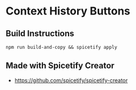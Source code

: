 # Context History Buttons

## Build Instructions

```
npm run build-and-copy && spicetify apply
```

## Made with Spicetify Creator

-   https://github.com/spicetify/spicetify-creator

